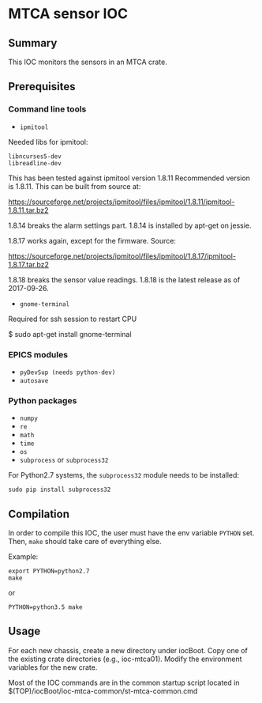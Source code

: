 # MTCA sensor IOC

## Summary

This IOC monitors the sensors in an MTCA crate.

## Prerequisites

### Command line tools
- ``ipmitool``

Needed libs for ipmitool:

    libncurses5-dev
    libreadline-dev

This has been tested against ipmitool version 1.8.11 Recommended version is
1.8.11. This can be built from source at:

https://sourceforge.net/projects/ipmitool/files/ipmitool/1.8.11/ipmitool-1.8.11.tar.bz2

1.8.14 breaks the alarm settings part. 1.8.14 is installed by apt-get on
jessie.

1.8.17 works again, except for the firmware. Source:

https://sourceforge.net/projects/ipmitool/files/ipmitool/1.8.17/ipmitool-1.8.17.tar.bz2


1.8.18 breaks the sensor value readings. 1.8.18 is the latest release as of 2017-09-26.

- ``gnome-terminal``

Required for ssh session to restart CPU

$ sudo apt-get install gnome-terminal

### EPICS modules

- ``pyDevSup (needs python-dev)``
- ``autosave``

### Python packages
- ``numpy``
- ``re``
- ``math``
- ``time``
- ``os``
- ``subprocess`` or ``subprocess32``

For Python2.7 systems, the ``subprocess32`` module needs to be installed:

``sudo pip install subprocess32``

## Compilation

In order to compile this IOC, the user must have the env variable `PYTHON` set. Then, `make` should take care of everything else.

Example:

    export PYTHON=python2.7
    make

or

    PYTHON=python3.5 make

## Usage

For each new chassis, create a new directory under iocBoot. Copy one of the
existing crate directories (e.g., ioc-mtca01). Modify the environment variables
for the new crate.

Most of the IOC commands are in the common startup script located in
$(TOP)/iocBoot/ioc-mtca-common/st-mtca-common.cmd
